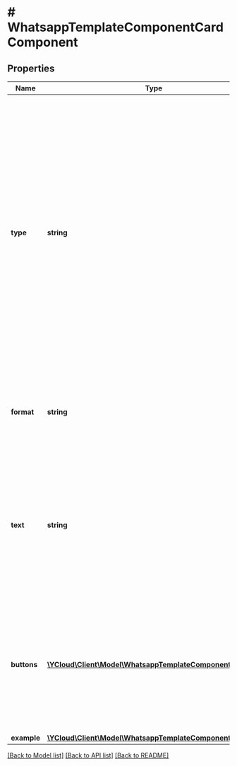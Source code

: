 # # WhatsappTemplateComponentCardComponent

## Properties

Name | Type | Description | Notes
------------ | ------------- | ------------- | -------------
**type** | **string** | **Required.** Card component type. - &#x60;BODY&#x60;: Body components are text-only components. Cards can optionally include body text. - &#x60;HEADER&#x60;: Cards must have a media header (image or video). - &#x60;BUTTONS&#x60;: Buttons are optional interactive components that perform specific actions when tapped. | [optional]
**format** | **string** | **Required for type &#x60;HEADER&#x60;.** Cards must have a media header (image or video). | [optional]
**text** | **string** | Card body text supports variables. There is no maximum character limit on variables, but they count against the card body text limit of 160 characters. | [optional]
**buttons** | [**\YCloud\Client\Model\WhatsappTemplateComponentButton[]**](WhatsappTemplateComponentButton.md) | **Required for type &#x60;BUTTONS&#x60;.** Cards can optionally include up to 2 quick reply buttons, phone number buttons, or URL buttons (button types can be mixed). | [optional]
**example** | [**\YCloud\Client\Model\WhatsappTemplateComponentExample**](WhatsappTemplateComponentExample.md) |  | [optional]

[[Back to Model list]](../../README.md#models) [[Back to API list]](../../README.md#endpoints) [[Back to README]](../../README.md)
